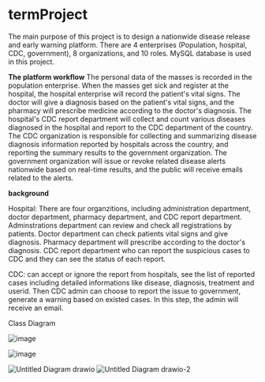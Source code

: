 # termProject


The main purpose of this project is to design a nationwide disease release and early warning platform.  There are 4 enterprises (Population, hospital, CDC, government), 8 organizations, and 10 roles. MySQL database is used in this project.

**The platform workflow**
The personal data of the masses is recorded in the population enterprise. When the masses get sick and register at the hospital, the hospital enterprise will record the patient's vital signs. The doctor will give a diagnosis based on the patient's vital signs, and the pharmacy will prescribe medicine according to the doctor's diagnosis. The hospital's CDC report department will collect and count various diseases diagnosed in the hospital and report to the CDC department of the country. The CDC organization is responsible for collecting and summarizing disease diagnosis information reported by hospitals across the country, and reporting the summary results to the government organization. The government organization will issue or revoke related disease alerts nationwide based on real-time results, and the public will receive emails related to the alerts.

**background**

Hospital: 
There are four organzitions, including administration department, doctor department, pharmacy department, and CDC report department.
Adminstrations department can review and check all registrations by patients.
Doctor department can check patients vital signs and give diagnosis.
Pharmacy department will prescribe according to the doctor's diagnosis.
CDC report department who can report the suspicious cases to CDC and they can see the status of each report. 

CDC: can accept or ignore the report from hospitals, see the list of reported cases including detailed informations like disease, diagnosis, treatment and userid. Then CDC admin can choose to report the issue to government, generate a warning based on existed cases. In this step, the admin will receive an email.





Class Diagram


![image](https://user-images.githubusercontent.com/113845857/207117392-99676bfc-dc38-4931-b564-1184d9ff7973.png)




![image](https://user-images.githubusercontent.com/113845857/207117763-4bdba929-2f06-4603-81ac-e4bf686a50c1.png)


![Untitled Diagram drawio](https://user-images.githubusercontent.com/97858633/207393089-c5c721d5-9f2a-4ec6-ba91-c2117ccbe8ba.png)
![Untitled Diagram drawio-2](https://user-images.githubusercontent.com/97858633/207396093-57f9eb15-ddb7-44f9-bfdc-5263c1d61931.png)

